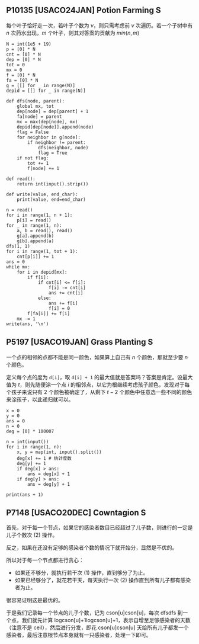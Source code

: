 ## P10135 [USACO24JAN] Potion Farming S

每个叶子恰好走一次，若叶子个数为 $v$，则只需考虑前 $v$ 次遍历。若一个子树中有 $n$ 次药水出现，$m$ 个叶子，则其对答案的贡献为 $min(n, m)$

```
N = int(1e5 + 19)
p = [0] * N
cnt = [0] * N
dep = [0] * N
tot = 0
mx = 0
f = [0] * N
fa = [0] * N
g = [[] for _ in range(N)]
depid = [[] for _ in range(N)]

def dfs(node, parent):
    global mx, tot
    dep[node] = dep[parent] + 1
    fa[node] = parent
    mx = max(dep[node], mx)
    depid[dep[node]].append(node)
    flag = False
    for neighbor in g[node]:
        if neighbor != parent:
            dfs(neighbor, node)
            flag = True
    if not flag:
        tot += 1
        f[node] += 1

def read():
    return int(input().strip())

def write(value, end_char):
    print(value, end=end_char)

n = read()
for i in range(1, n + 1):
    p[i] = read()
for _ in range(1, n):
    a, b = read(), read()
    g[a].append(b)
    g[b].append(a)
dfs(1, 1)
for i in range(1, tot + 1):
    cnt[p[i]] += 1
ans = 0
while mx:
    for i in depid[mx]:
        if f[i]:
            if cnt[i] <= f[i]:
                f[i] -= cnt[i]
                ans += cnt[i]
            else:
                ans += f[i]
                f[i] = 0
        f[fa[i]] += f[i]
    mx -= 1
write(ans, '\n')
```
## P5197 [USACO19JAN] Grass Planting S

一个点的相邻的点都不能是同一颜色，如果算上自己有 $n$ 个颜色，那就至少要 $n$ 个颜色。

定义每个点的度为 `d[i]`，取 `d[i] + 1` 的最大值就是答案吗？答案是肯定。设最大值为 $t$，则先随便涂一个点 $i$ 的相邻点，以它为根继续考虑孩子颜色，发现对于每个孩子来说只有 $2$ 个颜色被确定了，从剩下 $t - 2$ 个颜色中任意选一些不同的颜色来涂孩子，以此递归就可以。

```
x = 0
y = 0
ans = 0
n = 0
deg = [0] * 100007

n = int(input())
for i in range(1, n):
    x, y = map(int, input().split())
    deg[x] += 1 # 统计度数
    deg[y] += 1
    if deg[x] > ans:
        ans = deg[x] + 1
    if deg[y] > ans:
        ans = deg[y] + 1

print(ans + 1)
```

## P7148 [USACO20DEC] Cowntagion S

首先，对于每一个节点，如果它的感染者数目已经超过了儿子数，则进行的一定是儿子个数次 (2) 操作。

反之，如果在还没有足够的感染者个数的情况下就开始分，显然是不优的。

所以对于每一个节点都进行贪心：

- 如果还不够分，就执行若干次 (1) 操作，直到够分了为止。
- 如果已经够分了，就花若干天，每天执行一次 (2) 操作直到所有儿子都有感染者为止。

很容易证明这是最优的。

于是我们记录每一个节点的儿子个数，记为 cson[u]cson[u]，每次 dfsdfs 到一个点，我们就先计算 log⁡cson[u]+1logcson[u]+1，表示自增至足够感染者的天数（注意不是 ceil），然后进行分发，即花 cson[u]cson[u] 天给所有儿子都发一个感染者，最后注意根节点本身就有一只感染者，处理一下即可。
